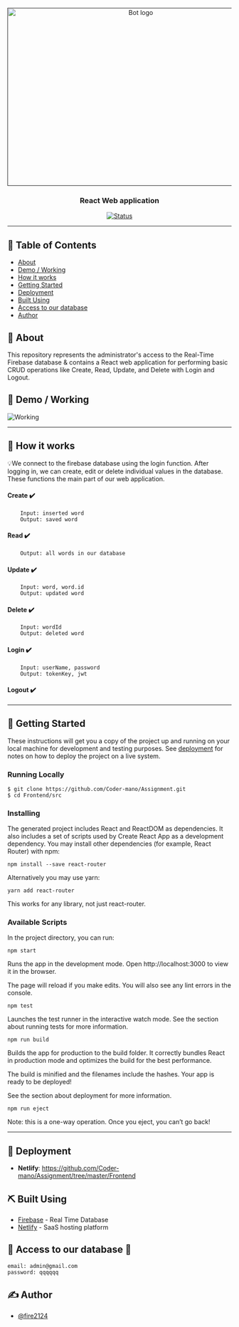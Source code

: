 <p align="center">
  <a href="" rel="noopener">
 <img width=584px height=400px src="https://dwglogo.com/wp-content/uploads/2017/09/1460px-React_logo.png" alt="Bot logo"></a>
</p>

<h3 align="center">React Web application</h3>

<div align="center">

[![Status](https://img.shields.io/badge/status-active-success.svg)]()
</div>

---

## 📝 Table of Contents

- [About](#about)
- [Demo / Working](#demo)
- [How it works](#working)
- [Getting Started](#getting_started)
- [Deployment](#deployment)
- [Built Using](#built_using)
- [Access to our database](#acces)
- [Author](#author)


## 🧐 About <a name = "about"></a>

This repository represents the administrator's access to the Real-Time Firebase database & contains a React web application for performing basic CRUD operations like Create, Read, Update, and Delete with Login and Logout.


## 🎥 Demo / Working <a name = "demo"></a>

![Working](https://media.giphy.com/media/sRFEa8lbeC7zbcIZZR/giphy.gif)

---
## 💭 How it works <a name = "working"></a>
💡We connect to the firebase database using the login function. After logging in, we can create, edit or delete individual values ​​in the database. These functions the main part of our web application.

#### Create ✔️
```
    Input: inserted word
    Output: saved word
 ```
#### Read ✔️
```
    Output: all words in our database
 ```
#### Update ✔️
```
    Input: word, word.id
    Output: updated word
 ```
#### Delete ✔️
```
    Input: wordId
    Output: deleted word
 ```
#### Login ✔️
```
    Input: userName, password
    Output: tokenKey, jwt 
``` 
#### Logout ✔️

---


## 🏁 Getting Started <a name = "getting_started"></a>

These instructions will get you a copy of the project up and running on your local machine for development and testing purposes. See [deployment](#deployment) for notes on how to deploy the project on a live system.

### Running Locally

```
$ git clone https://github.com/Coder-mano/Assignment.git
$ cd Frontend/src
```

### Installing
The generated project includes React and ReactDOM as dependencies. It also includes a set of scripts used by Create React App as a development dependency. You may install other dependencies (for example, React Router) with npm:
```
npm install --save react-router
```
Alternatively you may use yarn:

```
yarn add react-router
```
This works for any library, not just react-router.



### Available Scripts
In the project directory, you can run:
```
npm start
```
Runs the app in the development mode. Open http://localhost:3000 to view it in the browser.

The page will reload if you make edits. You will also see any lint errors in the console.
```
npm test
```
Launches the test runner in the interactive watch mode. See the section about running tests for more information.
```
npm run build
```
Builds the app for production to the build folder. It correctly bundles React in production mode and optimizes the build for the best performance.

The build is minified and the filenames include the hashes. Your app is ready to be deployed!

See the section about deployment for more information.
```
npm run eject
```
Note: this is a one-way operation. Once you eject, you can’t go back!


---

## 🚀 Deployment <a name = "deployment"></a>

- **Netlify**: https://github.com/Coder-mano/Assignment/tree/master/Frontend

## ⛏️ Built Using <a name = "built_using"></a>

- [Firebase](https://console.firebase.google.com/u/0/?hl=en) - Real Time Database
- [Netlify](https://zct.netlify.app/login) - SaaS hosting platform

## 🔐 Access to our database <a name = "access"></a>🔑

    email: admin@gmail.com  
    password: qqqqqq


## ✍️ Author <a name = "author"></a>

- [@fire2124](https://github.com/fire2124) 





